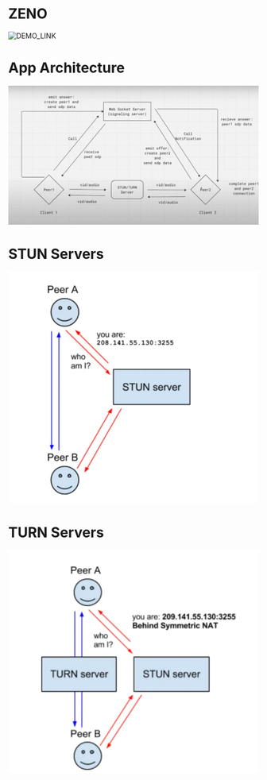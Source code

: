 # ZENO
![DEMO_LINK](https://zeno-acyk.onrender.com)

# App Architecture
![Architecture](./assets/architectureImage.jpg)

# STUN Servers
![StunServers](./assets/StunArchitecture.png)

# TURN Servers
![TurnServers](./assets/TurnArchitecture.png)
